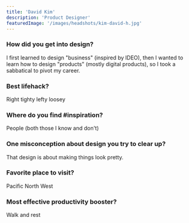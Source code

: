 ```yaml
---
title: 'David Kim'
description: 'Product Designer'
featuredImage: '/images/headshots/kim-david-h.jpg'
---
```


### How did you get into design?

I first learned to design "business" (inspired by IDEO), then I wanted to learn how to design "products" (mostly digital products), so I took a sabbatical to pivot my career.

### Best lifehack?

Right tighty lefty loosey

### Where do you find #inspiration?

People (both those I know and don't)

### One misconception about design you try to clear up?

That design is about making things look pretty.

### Favorite place to visit?

Pacific North West

### Most effective productivity booster?

Walk and rest
